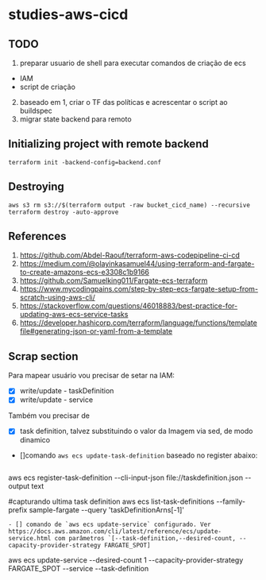 # studies-aws-cicd


## TODO

1. preparar usuario de shell para executar comandos de criação de ecs
  - IAM
  - script de criação
2. baseado em 1, criar o TF das políticas e acrescentar o script ao buildspec
10. migrar state backend para remoto


## Initializing project with remote backend
```shell
terraform init -backend-config=backend.conf
```

## Destroying

```shell
aws s3 rm s3://$(terraform output -raw bucket_cicd_name) --recursive 
terraform destroy -auto-approve
```

## References
1. https://github.com/Abdel-Raouf/terraform-aws-codepipeline-ci-cd
2. https://medium.com/@olayinkasamuel44/using-terraform-and-fargate-to-create-amazons-ecs-e3308c1b9166
3. https://github.com/Samuelking011/Fargate-ecs-terraform
4. https://www.mycodingpains.com/step-by-step-ecs-fargate-setup-from-scratch-using-aws-cli/
5. https://stackoverflow.com/questions/46018883/best-practice-for-updating-aws-ecs-service-tasks
6. https://developer.hashicorp.com/terraform/language/functions/templatefile#generating-json-or-yaml-from-a-template


## Scrap section

Para mapear usuário vou precisar de setar na IAM:
- [x] write/update - taskDefinition
- [x] write/update - service

Também vou precisar de
- [x] task definition, talvez substituindo o valor da Imagem via sed, de modo dinamico
- []comando `aws ecs update-task-definition` baseado no register abaixo:
  ```shell
aws ecs register-task-definition --cli-input-json file://taskdefinition.json  --output text


#capturando ultima task definition
aws ecs list-task-definitions --family-prefix sample-fargate  --query 'taskDefinitionArns[-1]'
```
- [] comando de `aws ecs update-service` configurado. Ver https://docs.aws.amazon.com/cli/latest/reference/ecs/update-service.html com parâmetros `[--task-definition,--desired-count, --capacity-provider-strategy FARGATE_SPOT]
```
aws ecs update-service --desired-count 1 --capacity-provider-strategy FARGATE_SPOT --service <SERVICENAME> --task-definition <FAMILY>
```

